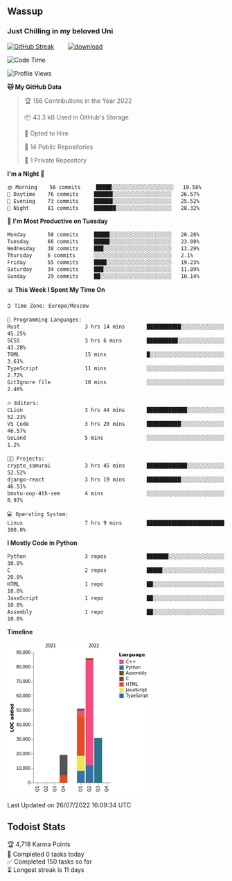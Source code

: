 ## Wassup 
### Just Chilling in my beloved Uni 

<!--
-->

[![GitHub Streak](http://github-readme-streak-stats.herokuapp.com?user=archeoss&theme=shades-of-purple&hide_border=true&date_format=j%20M%5B%20Y%5D)](https://git.io/streak-stats)&nbsp;&nbsp;&nbsp;&nbsp;&nbsp;&nbsp;&nbsp;&nbsp;[![download](https://user-images.githubusercontent.com/68448737/147796309-d8b65b1d-4dde-40d9-b03a-2b42aaa6cd43.jpeg)
](http://bmstu.ru/)

<!--START_SECTION:waka-->
![Code Time](http://img.shields.io/badge/Code%20Time-392%20hrs%209%20mins-blue)

![Profile Views](http://img.shields.io/badge/Profile%20Views-60-blue)

**🐱 My GitHub Data** 

> 🏆 156 Contributions in the Year 2022
 > 
> 📦 43.3 kB Used in GitHub's Storage 
 > 
> 💼 Opted to Hire
 > 
> 📜 14 Public Repositories 
 > 
> 🔑 1 Private Repository 
 > 
**I'm a Night 🦉** 

```text
🌞 Morning    56 commits     █████░░░░░░░░░░░░░░░░░░░░   19.58% 
🌆 Daytime    76 commits     ██████░░░░░░░░░░░░░░░░░░░   26.57% 
🌃 Evening    73 commits     ██████░░░░░░░░░░░░░░░░░░░   25.52% 
🌙 Night      81 commits     ███████░░░░░░░░░░░░░░░░░░   28.32%

```
📅 **I'm Most Productive on Tuesday** 

```text
Monday       58 commits     █████░░░░░░░░░░░░░░░░░░░░   20.28% 
Tuesday      66 commits     █████░░░░░░░░░░░░░░░░░░░░   23.08% 
Wednesday    38 commits     ███░░░░░░░░░░░░░░░░░░░░░░   13.29% 
Thursday     6 commits      ░░░░░░░░░░░░░░░░░░░░░░░░░   2.1% 
Friday       55 commits     ████░░░░░░░░░░░░░░░░░░░░░   19.23% 
Saturday     34 commits     ███░░░░░░░░░░░░░░░░░░░░░░   11.89% 
Sunday       29 commits     ██░░░░░░░░░░░░░░░░░░░░░░░   10.14%

```


📊 **This Week I Spent My Time On** 

```text
⌚︎ Time Zone: Europe/Moscow

💬 Programming Languages: 
Rust                     3 hrs 14 mins       ███████████░░░░░░░░░░░░░░   45.25% 
SCSS                     3 hrs 6 mins        ██████████░░░░░░░░░░░░░░░   43.28% 
TOML                     15 mins             █░░░░░░░░░░░░░░░░░░░░░░░░   3.61% 
TypeScript               11 mins             ░░░░░░░░░░░░░░░░░░░░░░░░░   2.72% 
GitIgnore file           10 mins             ░░░░░░░░░░░░░░░░░░░░░░░░░   2.46%

🔥 Editors: 
CLion                    3 hrs 44 mins       █████████████░░░░░░░░░░░░   52.23% 
VS Code                  3 hrs 20 mins       ███████████░░░░░░░░░░░░░░   46.57% 
GoLand                   5 mins              ░░░░░░░░░░░░░░░░░░░░░░░░░   1.2%

🐱‍💻 Projects: 
crypto_samurai           3 hrs 45 mins       █████████████░░░░░░░░░░░░   52.52% 
django-react             3 hrs 19 mins       ███████████░░░░░░░░░░░░░░   46.51% 
bmstu-oop-4th-sem        4 mins              ░░░░░░░░░░░░░░░░░░░░░░░░░   0.97%

💻 Operating System: 
Linux                    7 hrs 9 mins        █████████████████████████   100.0%

```

**I Mostly Code in Python** 

```text
Python                   3 repos             ███████░░░░░░░░░░░░░░░░░░   30.0% 
C                        2 repos             █████░░░░░░░░░░░░░░░░░░░░   20.0% 
HTML                     1 repo              ██░░░░░░░░░░░░░░░░░░░░░░░   10.0% 
JavaScript               1 repo              ██░░░░░░░░░░░░░░░░░░░░░░░   10.0% 
Assembly                 1 repo              ██░░░░░░░░░░░░░░░░░░░░░░░   10.0%

```


**Timeline**

![Chart not found](https://raw.githubusercontent.com/archeoss/archeoss/master/charts/bar_graph.png) 


 Last Updated on 26/07/2022 16:09:34 UTC
<!--END_SECTION:waka-->

## Todoist Stats

<!-- TODO-IST:START -->
🏆  4,718 Karma Points           
🌸  Completed 0 tasks today           
✅  Completed 150 tasks so far           
⏳  Longest streak is 11 days
<!-- TODO-IST:END -->
